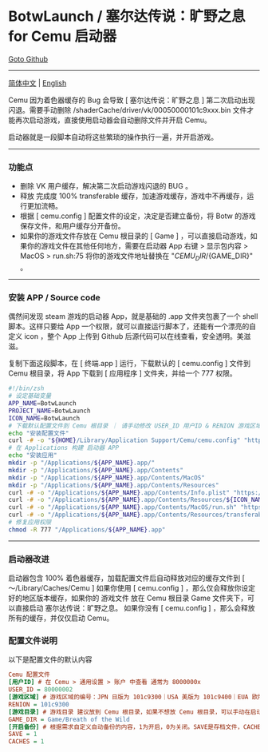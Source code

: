 # BotwLaunch / 塞尔达传说：旷野之息 for Cemu 启动器

[Goto Github](https://github.com/kailous/BotwLaunch)

----

[简体中文](./README.md) | [English](./README-EN.md)

Cemu 因为着色器缓存的 Bug 会导致 [ 塞尔达传说：旷野之息 ] 第二次启动出现闪退。需要手动删除 /shaderCache/driver/vk/00050000101c9xxx.bin
文件才能再次启动游戏，直接使用启动器会自动删除文件并开启 Cemu。

启动器就是一段脚本自动将这些繁琐的操作执行一遍，并开启游戏。

----

### 功能点

- 删除 VK 用户缓存，解决第二次启动游戏闪退的 BUG 。
- 释放 完成度 100% transferable 缓存，加速游戏缓存，游戏中不再缓存，运行更加流畅。
- 根据 [ cemu.config ] 配置文件的设定，决定是否建立备份，将 Botw 的游戏保存文件，和用户缓存分开备份。
- 如果你的游戏文件存放在 Cemu 根目录的 [ Game ] ，可以直接启动游戏，如果你的游戏文件在其他任何地方，需要在启动器 App 右键 > 显示包内容 > MacOS > run.sh:75 将你的游戏文件地址替换在 "${CEMU_DIR}/${GAME_DIR}" 。

----

### 安装 APP / Source code

偶然间发现 steam 游戏的启动器 App，就是基础的 .app 文件夹包裹了一个 shell 脚本。这样只要给 App 一个权限，就可以直接运行脚本了，还能有一个漂亮的自定义 icon ，整个 App 上传到 Github 后源代码可以在线查看，安全透明。美滋滋。

复制下面这段脚本，在 [ 终端.app ] 运行，下载默认的 [ cemu.config ] 文件到 Cemu 根目录，将 App 下载到 [ 应用程序 ] 文件夹，并给一个 777 权限。

```zsh
#!/bin/zsh
# 设定基础变量
APP_NAME=BotwLaunch
PROJECT_NAME=BotwLaunch
ICON_NAME=BotwLaunch
# 下载默认配置文件到 Cemu 根目录 ｜ 请手动修改 USER_ID 用户ID & RENION 游戏区域
echo "安装配置文件"
curl -# -o "${HOME}/Library/Application Support/Cemu/cemu.config" "https://raw.githubusercontent.com/kailous/${PROJECT_NAME}/main/cemu.config"
# 在 Applications 构建 启动器 APP
echo "安装应用"
mkdir -p "/Applications/${APP_NAME}.app/"
mkdir -p "/Applications/${APP_NAME}.app/Contents"
mkdir -p "/Applications/${APP_NAME}.app/Contents/MacOS"
mkdir -p "/Applications/${APP_NAME}.app/Contents/Resources"
curl -# -o "/Applications/${APP_NAME}.app/Contents/Info.plist" "https://raw.githubusercontent.com/kailous/${PROJECT_NAME}/main/${APP_NAME}.app/Contents/Info.plist"
curl -# -o "/Applications/${APP_NAME}.app/Contents/Resources/${ICON_NAME}.icns" "https://raw.githubusercontent.com/kailous/${PROJECT_NAME}/main/${APP_NAME}.app/Contents/Resources/${ICON_NAME}.icns"
curl -# -o "/Applications/${APP_NAME}.app/Contents/MacOS/run.sh" "https://raw.githubusercontent.com/kailous/${PROJECT_NAME}/main/${APP_NAME}.app/Contents/MacOS/run.sh"
curl -# -o "/Applications/${APP_NAME}.app/Contents/Resources/transferable.tar.gz" "https://raw.githubusercontent.com/kailous/${PROJECT_NAME}/main/${APP_NAME}.app/Contents/Resources/transferable.tar.gz"
# 修复应用权限
chmod -R 777 "/Applications/${APP_NAME}.app"
```

----

### 启动器改进

启动器包含 100% 着色器缓存，加载配置文件后自动释放对应的缓存文件到 [ ～/Library/Caches/Cemu ]
如果你使用 [ cemu.config ] ，那么仅会释放你设定好的地区版本缓存，如果你的 游戏文件 放在 Cemu 根目录 Game 文件夹下，可以直接启动 塞尔达传说：旷野之息。 如果你没有 [ cemu.config ]
，那么会释放所有的缓存，并仅仅启动 Cemu。

### 配置文件说明

以下是配置文件的默认内容

```ini
Cemu 配置文件
[用户ID] # 在 Cemu > 通用设置 > 账户 中查看 通常为 8000000x
USER_ID = 80000002
[游戏区域] # 游戏区域的编号：JPN 日版为 101c9300｜USA 美版为 101c9400｜EUA 欧版为 101c9500
RENION = 101c9300
[游戏目录] # 游戏目录 建议放到 Cemu 根目录，如果不想放 Cemu 根目录，可以手动在启动器右键显示包内容，用文本工具打开 run.sh:76 行，"${CEMU_DIR}/${GAME_DIR}" 替换为 "Botw 游戏目录"。否则无法直接启动游戏，仅会启动 Cemu。
GAME_DIR = Game/Breath of the Wild
[开启备份] # 根据需求自定义自动备份的内容，1为开启，0为关闭。SAVE是存档文件，CACHES是缓存文件。
SAVE = 1
CACHES = 1
```